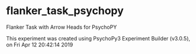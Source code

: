 # flanker_task_psychopy
Flanker Task with Arrow Heads for PsychoPY

This experiment was created using PsychoPy3 Experiment Builder (v3.0.5), on Fri Apr 12 20:42:14 2019
